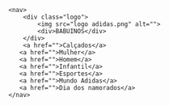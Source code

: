 <!DOCTYPE html>
<html lang="en">
<head>
    <meta charset="UTF-8">
    <meta name="viewport" content="width=device-width, initial-scale=1.0">
    <title>Loja Babuinos</title>
    <link rel="stylesheet" href="tcc.css">
</head>
<body>

    <nav>
        <div class="logo">
            <img src="logo adidas.png" alt="">
            <div>BABUINOS</div>
        </div>
        <a href="">Calçados</a>
       <a href="">Mulher</a>
       <a href="">Homem</a>
       <a href="">Infantil</a>
       <a href="">Esportes</a>
       <a href="">Mundo Adidas</a>
       <a href="">Dia dos namorados</a>
    </nav>

</body>
</html>
